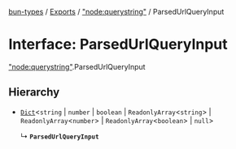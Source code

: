 [bun-types](https://oven-sh.github.io/bun-types/README.md) / [Exports](https://oven-sh.github.io/bun-types/modules.md) / ["node:querystring"](https://oven-sh.github.io/bun-types/modules/node_querystring_.md) / ParsedUrlQueryInput

# Interface: ParsedUrlQueryInput

["node:querystring"](https://oven-sh.github.io/bun-types/modules/node_querystring_.md).ParsedUrlQueryInput

## Hierarchy

- [`Dict`](https://oven-sh.github.io/bun-types/interfaces/Dict.md)<`string` \| `number` \| `boolean` \| `ReadonlyArray`<`string`\> \| `ReadonlyArray`<`number`\> \| `ReadonlyArray`<`boolean`\> \| ``null``\>

  ↳ **`ParsedUrlQueryInput`**
